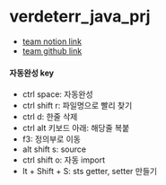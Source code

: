 # verdeterr_java_prj
- [team notion link](https://www.notion.so/792f10ceb8e34ad798ada7e757f10bb8)
- [team github link](https://github.com/gonekng/VerDeTerr.git)
#### 자동완성 key
- ctrl space: 자동완성
- ctrl shift r: 파일명으로 빨리 찾기 
- ctrl d: 한줄 삭제
- ctrl alt 키보드 아래: 해당줄 복붙
- f3: 정의부로 이동
- alt shift s: source
- ctrl shift o: 자동 import
- lt + Shift + S: sts getter, setter 만들기
